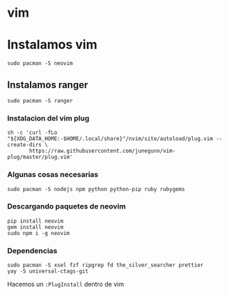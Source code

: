 # vim
# Instalamos vim

```
sudo pacman -S neovim
```

## Instalamos ranger

```
sudo pacman -S ranger
```

### Instalacion del vim plug

```
sh -c 'curl -fLo "${XDG_DATA_HOME:-$HOME/.local/share}"/nvim/site/autoload/plug.vim --create-dirs \
       https://raw.githubusercontent.com/junegunn/vim-plug/master/plug.vim'
```

### Algunas cosas necesarias

```
sudo pacman -S nodejs npm python python-pip ruby rubygems
```

### Descargando paquetes de neovim

```
pip install neovim
gem install neovim
sudo npm i -g neovim
```

### Dependencias 
``` 
sudo pacman -S xsel fzf ripgrep fd the_silver_searcher prettier 
yay -S universal-ctags-git 
``` 

Hacemos un `:PlugInstall` dentro de vim

